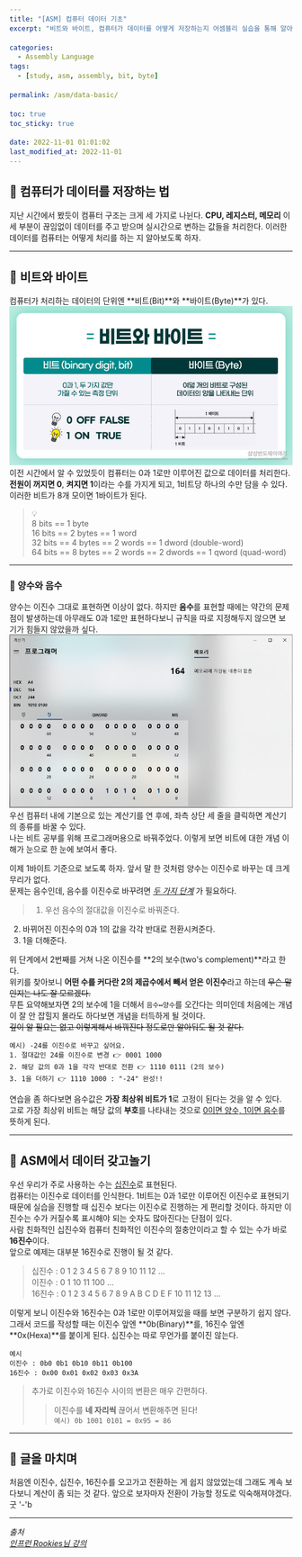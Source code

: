 ```yaml
---
title: "[ASM] 컴퓨터 데이터 기초"
excerpt: "비트와 바이트, 컴퓨터가 데이터를 어떻게 저장하는지 어셈블리 실습을 통해 알아보기"

categories:
  - Assembly Language
tags:
  - [study, asm, assembly, bit, byte]

permalink: /asm/data-basic/

toc: true
toc_sticky: true

date: 2022-11-01 01:01:02
last_modified_at: 2022-11-01
---
```


## 👻 컴퓨터가 데이터를 저장하는 법

지난 시간에서 봤듯이 컴퓨터 구조는 크게 세 가지로 나뉜다. **CPU, 레지스터, 메모리** 이 세 부분이 끊임없이 데이터를 주고 받으며 실시간으로 변하는 값들을 처리한다. 이러한 데이터를 컴퓨터는 어떻게 처리를 하는 지 알아보도록 하자.

***

## 👻 비트와 바이트
컴퓨터가 처리하는 데이터의 단위엔 **비트(Bit)**와 **바이트(Byte)**가 있다.   
![Alt text](/assets/images/posts_img/data-basic/bit-byte.jpeg)   
이전 시간에서 알 수 있었듯이 컴퓨터는 0과 1로만 이루어진 값으로 데이터를 처리한다.   
**전원이 꺼지면 0**, **켜지면 1**이라는 수를 가지게 되고, 1비트당 하나의 수만 담을 수 있다.   
이러한 비트가 8개 모이면 1바이트가 된다.
> 💡   
8 bits == 1 byte   
16 bits == 2 bytes == 1 word   
32 bits == 4 bytes == 2 words == 1 dword (double-word)   
64 bits == 8 bytes == 2 words == 2 dwords == 1 qword (quad-word)

***

### 🌱 양수와 음수
양수는 이진수 그대로 표현하면 이상이 없다. 하지만 **음수**를 표현할 때에는 약간의 문제점이 발생하는데 아무래도 0과 1로만 표현하다보니 규칙을 따로 지정해두지 않으면 보기가 힘들지 않았을까 싶다.   
![Alt text](/assets/images/posts_img/data-basic/calc.PNG)   
우선 컴퓨터 내에 기본으로 있는 계산기를 연 후에, 좌측 상단 세 줄을 클릭하면 계산기의 종류를 바꿀 수 있다.   
나는 비트 공부를 위해 프로그래머용으로 바꿔주었다. 이렇게 보면 비트에 대한 개념 이해가 눈으로 한 눈에 보여서 좋다.   

이제 1바이트 기준으로 보도록 하자. 앞서 말 한 것처럼 양수는 이진수로 바꾸는 데 크게 무리가 없다.   
문제는 음수인데, 음수를 이진수로 바꾸려면 _<u>두 가지 단계</u>_ 가 필요하다.   
> 1. 우선 음수의 절대값을 이진수로 바꿔준다.
2. 바뀌어진 이진수의 0과 1의 값을 각각 반대로 전환시켜준다.
3. 1을 더해준다.

위 단계에서 2번째를 거쳐 나온 이진수를 **2의 보수(two's complement)**라고 한다.   
위키를 찾아보니 **어떤 수를 커다란 2의 제곱수에서 빼서 얻은 이진수**라고 하는데 ~~무슨 말인지는 나도 잘 모르겠다.~~   
무튼 요약해보자면 2의 보수에 1을 더해서 ``` 음수↔양수 ```를 오간다는 의미인데 처음에는 개념이 잘 안 잡힐지 몰라도 하다보면 개념을 터득하게 될 것이다.   
~~깊이 알 필요는 없고 이렇게해서 바꿔진다 정도로만 알아둬도 될 것 같다.~~   

```
예시) -24를 이진수로 바꾸고 싶어요.
1. 절대값인 24를 이진수로 변경 👉 0001 1000
2. 해당 값의 0과 1을 각각 반대로 전환 👉 1110 0111 (2의 보수)
3. 1을 더하기 👉 1110 1000 : "-24" 완성!!
```

연습을 좀 하다보면 음수값은 **가장 최상위 비트가 1**로 고정이 된다는 것을 알 수 있다.   
고로 가장 최상위 비트는 해당 값의 **부호**를 나타내는 것으로 <u>0이면 양수, 1이면 음수</u>를 뜻하게 된다.   

***

## 👻 ASM에서 데이터 갖고놀기
우선 우리가 주로 사용하는 수는 <u>십진수</u>로 표현된다.   
컴퓨터는 이진수로 데이터를 인식한다. 1비트는 0과 1로만 이루어진 이진수로 표현되기 때문에 실습을 진행할 때 십진수 보다는 이진수로 진행하는 게 편리할 것이다. 하지만 이진수는 수가 커질수록 표시해야 되는 숫자도 많아진다는 단점이 있다.   
사람 친화적인 십진수와 컴퓨터 친화적인 이진수의 절충안이라고 할 수 있는 수가 바로 **16진수**이다.   
앞으로 예제는 대부분 16진수로 진행이 될 것 같다.
> 십진수 : 0 1 2 3 4 5 6 7 8 9 10 11 12 ...   
이진수 : 0 1 10 11 100 ...   
16진수 : 0 1 2 3 4 5 6 7 8 9 A B C D E F 10 11 12 13 ...

이렇게 보니 이진수와 16진수는 0과 1로만 이루어져있을 때를 보면 구분하기 쉽지 않다.   
그래서 코드를 작성할 때는 이진수 앞엔 **0b(Binary)**를, 16진수 앞엔 **0x(Hexa)**를 붙이게 된다. 십진수는 따로 무언가를 붙이진 않는다.

```
예시
이진수 : 0b0 0b1 0b10 0b11 0b100
16진수 : 0x00 0x01 0x02 0x03 0x3A
```

> 추가로 이진수와 16진수 사이의 변환은 매우 간편하다.
>   > 이진수를 **네 자리씩** 끊어서 변환해주면 된다!<br>```예시) 0b 1001 0101 = 0x95 = 86```

***

## 👻 글을 마치며
처음엔 이진수, 십진수, 16진수를 오고가고 전환하는 게 쉽지 않았었는데 그래도 계속 보다보니 계산이 좀 되는 것 같다. 앞으로 보자마자 전환이 가능할 정도로 익숙해져야겠다. 굿 '-'b

***

_출처_   
_[인프런 Rookies님 강의](https://inf.run/bje8)_   